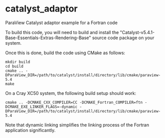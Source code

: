 # catalyst_adaptor
ParaView Catalyst adaptor example for a Fortran code

To build this code, you will need to build and install the "Catalyst-v5.4.1-Base-Essentials-Extras-Rendering-Base" source code package on your system.

Once this is done, build the code using CMake as follows:
```
mkdir build
cd build
cmake .. -DParaView_DIR=/path/to/catalyst/install/directory/lib/cmake/paraview-5.4
make
```
On a Cray XC50 system, the following build setup should work:
```
cmake .. -DCMAKE_CXX_COMPILER=CC -DCMAKE_Fortran_COMPILER=ftn -DCMAKE_EXE_LINKER_FLAGS=-dynamic -DParaView_DIR=/path/to/catalyst/install/directory/lib/cmake/paraview-5.4
```
Note that dynamic linking simplifies the linking process of the Fortran application significantly.
